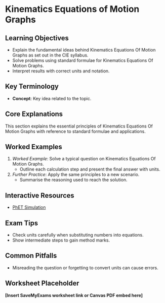 # Kinematics Equations of Motion Graphs

## Learning Objectives
- Explain the fundamental ideas behind Kinematics Equations Of Motion Graphs as set out in the CIE syllabus.
- Solve problems using standard formulae for Kinematics Equations Of Motion Graphs.
- Interpret results with correct units and notation.

## Key Terminology
- **Concept**: Key idea related to the topic.

## Core Explanations
This section explains the essential principles of Kinematics Equations Of Motion Graphs with reference to standard formulae and applications.

## Worked Examples
1. *Worked Example*: Solve a typical question on Kinematics Equations Of Motion Graphs.
   - Outline each calculation step and present the final answer with units.
2. *Further Practice*: Apply the same principles to a new scenario.
   - Summarise the reasoning used to reach the solution.

## Interactive Resources
- [PhET Simulation](https://phet.colorado.edu/)

## Exam Tips
- Check units carefully when substituting numbers into equations.
- Show intermediate steps to gain method marks.

## Common Pitfalls
- Misreading the question or forgetting to convert units can cause errors.

## Worksheet Placeholder
**[Insert SaveMyExams worksheet link or Canvas PDF embed here]**
